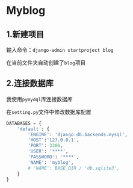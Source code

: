 # Myblog

## 1.新建项目

输入命令：`django-admin startproject blog`

在当前文件夹自动创建了`blog`项目

## 2.连接数据库

我使用`pymydql`库连接数据库

在`setting.py`文件中修改数据库配置

```python
DATABASES = {
    'default': {
        'ENGINE': 'django.db.backends.mysql',
        'HOST':'127.0.0.1',
        'PORT': 3306,
        'USER': '****',
        'PASSWORD': '****',
        'NAME': 'myblog',
        # 'NAME': BASE_DIR / 'db.sqlite3',
    }
}
```

